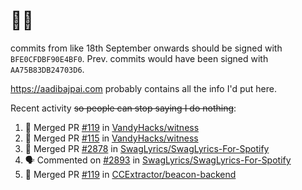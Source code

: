 # 👋🏻
<!--
**aadibajpai/aadibajpai** is a ✨ _special_ ✨ repository because its `README.md` (this file) appears on your GitHub profile.
-->
commits from like 18th September onwards should be signed with `BFE0CFDBF90E4BF0`. Prev. commits would have been signed with `AA75B83DB24703D6`.

https://aadibajpai.com probably contains all the info I'd put here.

Recent activity ~~so people can stop saying I do nothing~~:
<!--START_SECTION:activity-->
1. 🎉 Merged PR [#119](https://github.com/VandyHacks/witness/pull/119) in [VandyHacks/witness](https://github.com/VandyHacks/witness)
2. 🎉 Merged PR [#115](https://github.com/VandyHacks/witness/pull/115) in [VandyHacks/witness](https://github.com/VandyHacks/witness)
3. 🎉 Merged PR [#2878](https://github.com/SwagLyrics/SwagLyrics-For-Spotify/pull/2878) in [SwagLyrics/SwagLyrics-For-Spotify](https://github.com/SwagLyrics/SwagLyrics-For-Spotify)
4. 🗣 Commented on [#2893](https://github.com/SwagLyrics/SwagLyrics-For-Spotify/issues/2893) in [SwagLyrics/SwagLyrics-For-Spotify](https://github.com/SwagLyrics/SwagLyrics-For-Spotify)
5. 🎉 Merged PR [#119](https://github.com/CCExtractor/beacon-backend/pull/119) in [CCExtractor/beacon-backend](https://github.com/CCExtractor/beacon-backend)
<!--END_SECTION:activity-->
